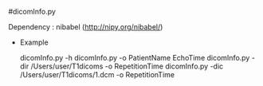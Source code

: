 #dicomInfo.py

Dependency : nibabel (http://nipy.org/nibabel/)


* Example

    dicomInfo.py -h
    dicomInfo.py -o PatientName EchoTime
    dicomInfo.py -dir /Users/user/T1dicoms -o RepetitionTime
    dicomInfo.py -dic /Users/user/T1dicoms/1.dcm -o RepetitionTime

